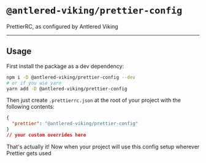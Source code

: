 # `@antlered-viking/prettier-config`

PrettierRC, as configured by Antlered Viking

---

## Usage

First install the package as a dev dependency:

```bash
npm i -D @antlered-viking/prettier-config --dev
# or if you use yarn
yarn add -D @antlered-viking/prettier-config
```

Then just create `.prettierrc.json` at the root of your project with the following contents:

```json
{
  "prettier": "@antlered-viking/prettier-config"
}
// your custom overrides here
```

That's actually it! Now when your project will use this config setup wherever Prettier gets used
